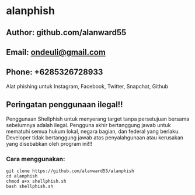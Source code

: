 # alanphish
## Author: github.com/alanward55
## Email: ondeuli@gmail.com
## Phone: +6285326728933

Alat phishing untuk Instagram, Facebook, Twitter, Snapchat, Github

## Peringatan penggunaan ilegal!!
Penggunaan Shellphish untuk menyerang target tanpa persetujuan bersama sebelumnya adalah ilegal. Pengguna akhir bertanggung jawab untuk mematuhi semua hukum lokal, negara bagian, dan federal yang berlaku. Developer tidak bertanggung jawab atas penyalahgunaan atau kerusakan yang disebabkan oleh program ini!!!

### Cara menggunakan:
```
git clone https://github.com/alanward55/alanphish
cd alanphish
chmod a+x shellphish.sh
bash shellphish.sh
